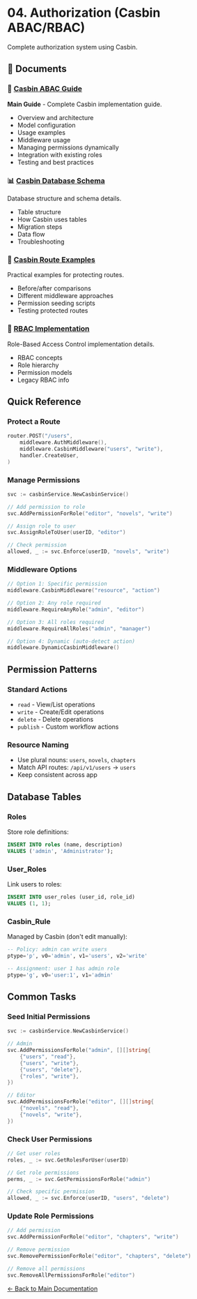 # 04. Authorization (Casbin ABAC/RBAC)

Complete authorization system using Casbin.

## 📄 Documents

### 📘 [Casbin ABAC Guide](CASBIN_ABAC_GUIDE.md)

**Main Guide** - Complete Casbin implementation guide.

- Overview and architecture
- Model configuration
- Usage examples
- Middleware usage
- Managing permissions dynamically
- Integration with existing roles
- Testing and best practices

### 📊 [Casbin Database Schema](CASBIN_DATABASE_SCHEMA.md)

Database structure and schema details.

- Table structure
- How Casbin uses tables
- Migration steps
- Data flow
- Troubleshooting

### 📝 [Casbin Route Examples](CASBIN_ROUTE_EXAMPLES.md)

Practical examples for protecting routes.

- Before/after comparisons
- Different middleware approaches
- Permission seeding scripts
- Testing protected routes

### 🔐 [RBAC Implementation](RBAC_IMPLEMENTATION.md)

Role-Based Access Control implementation details.

- RBAC concepts
- Role hierarchy
- Permission models
- Legacy RBAC info

## Quick Reference

### Protect a Route

```go
router.POST("/users",
    middleware.AuthMiddleware(),
    middleware.CasbinMiddleware("users", "write"),
    handler.CreateUser,
)
```

### Manage Permissions

```go
svc := casbinService.NewCasbinService()

// Add permission to role
svc.AddPermissionForRole("editor", "novels", "write")

// Assign role to user
svc.AssignRoleToUser(userID, "editor")

// Check permission
allowed, _ := svc.Enforce(userID, "novels", "write")
```

### Middleware Options

```go
// Option 1: Specific permission
middleware.CasbinMiddleware("resource", "action")

// Option 2: Any role required
middleware.RequireAnyRole("admin", "editor")

// Option 3: All roles required
middleware.RequireAllRoles("admin", "manager")

// Option 4: Dynamic (auto-detect action)
middleware.DynamicCasbinMiddleware()
```

## Permission Patterns

### Standard Actions

- `read` - View/List operations
- `write` - Create/Edit operations
- `delete` - Delete operations
- `publish` - Custom workflow actions

### Resource Naming

- Use plural nouns: `users`, `novels`, `chapters`
- Match API routes: `/api/v1/users` → `users`
- Keep consistent across app

## Database Tables

### Roles

Store role definitions:

```sql
INSERT INTO roles (name, description)
VALUES ('admin', 'Administrator');
```

### User_Roles

Link users to roles:

```sql
INSERT INTO user_roles (user_id, role_id)
VALUES (1, 1);
```

### Casbin_Rule

Managed by Casbin (don't edit manually):

```sql
-- Policy: admin can write users
ptype='p', v0='admin', v1='users', v2='write'

-- Assignment: user 1 has admin role
ptype='g', v0='user:1', v1='admin'
```

## Common Tasks

### Seed Initial Permissions

```go
svc := casbinService.NewCasbinService()

// Admin
svc.AddPermissionsForRole("admin", [][]string{
    {"users", "read"},
    {"users", "write"},
    {"users", "delete"},
    {"roles", "write"},
})

// Editor
svc.AddPermissionsForRole("editor", [][]string{
    {"novels", "read"},
    {"novels", "write"},
})
```

### Check User Permissions

```go
// Get user roles
roles, _ := svc.GetRolesForUser(userID)

// Get role permissions
perms, _ := svc.GetPermissionsForRole("admin")

// Check specific permission
allowed, _ := svc.Enforce(userID, "users", "delete")
```

### Update Role Permissions

```go
// Add permission
svc.AddPermissionForRole("editor", "chapters", "write")

// Remove permission
svc.RemovePermissionForRole("editor", "chapters", "delete")

// Remove all permissions
svc.RemoveAllPermissionsForRole("editor")
```

[← Back to Main Documentation](../README.md)
